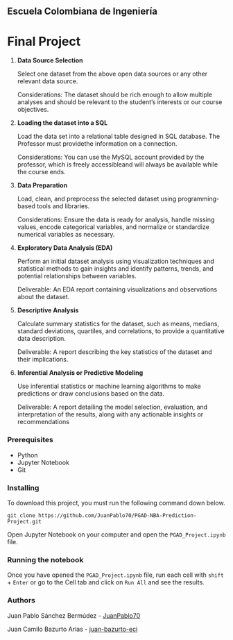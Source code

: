 ## Escuela Colombiana de Ingeniería

# Final Project

1. **Data Source Selection** 

	Select one dataset from the above open data sources or any other relevant data source.
	
	Considerations: The dataset should be rich enough to allow multiple analyses and should be relevant to the student’s interests or our course objectives.

2. **Loading the dataset into a SQL** 

	Load the data set into a relational table designed in SQL database. The Professor must providethe information on a connection.

	Considerations: You can use the MySQL account provided by the professor, which is freely accessibleand will always be available while the course ends.

3. **Data Preparation**

	Load, clean, and preprocess the selected dataset using programming-based tools and libraries.
	
	Considerations: Ensure the data is ready for analysis, handle missing values, encode categorical variables, and normalize or standardize numerical variables as necessary.
	
4. **Exploratory Data Analysis (EDA)** 

	Perform an initial dataset analysis using visualization techniques and statistical methods to gain insights and identify patterns, trends, and potential relationships between variables.
	
	Deliverable: An EDA report containing visualizations and observations about the dataset.

5. **Descriptive Analysis** 

	Calculate summary statistics for the dataset, such as means, medians, standard deviations, quartiles, and correlations, to provide a quantitative data description.

	Deliverable: A report describing the key statistics of the dataset and their implications.

6. **Inferential Analysis or Predictive Modeling**

	Use inferential statistics or machine learning algorithms to make predictions or draw conclusions based on the data.
	
	Deliverable: A report detailing the model selection, evaluation, and interpretation of the results, along with any actionable insights or recommendations

### Prerequisites

+ Python
+ Jupyter Notebook
+ Git

### Installing

To download this project, you must run the following command down below.

```
git clone https://github.com/JuanPablo70/PGAD-NBA-Prediction-Project.git
```

Open Jupyter Notebook on your computer and open the ```PGAD_Project.ipynb``` file.

### Running the notebook

Once you have opened the ```PGAD_Project.ipynb``` file, run each cell with ```shift``` + ```Enter``` or go to the Cell tab and click on ```Run All``` and see the results.

### Authors

Juan Pablo Sánchez Bermúdez - [JuanPablo70](https://github.com/JuanPablo70)

Juan Camilo Bazurto Arias - [juan-bazurto-eci](https://github.com/juan-bazurto-eci)
